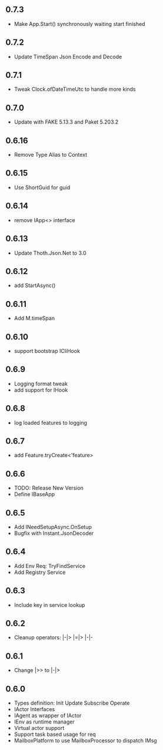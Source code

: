 ## 0.7.3
* Make App.Start() synchronously waiting start finished

## 0.7.2
* Update TimeSpan Json Encode and Decode

## 0.7.1
* Tweak Clock.ofDateTimeUtc to handle more kinds

## 0.7.0
* Update with FAKE 5.13.3 and Paket 5.203.2

## 0.6.16
* Remove Type Alias to Context

## 0.6.15
* Use ShortGuid for guid

## 0.6.14
* remove IApp<> interface

## 0.6.13
* Update Thoth.Json.Net to 3.0

## 0.6.12
* add StartAsync()

## 0.6.11
* Add M.timeSpan

## 0.6.10
* support bootstrap ICliHook

## 0.6.9
* Logging format tweak
* add support for IHook

## 0.6.8
* log loaded features to logging

## 0.6.7
* add Feature.tryCreate<'feature>

## 0.6.6
* TODO: Release New Version
* Define IBaseApp

## 0.6.5
* Add INeedSetupAsync.OnSetup
* Bugfix with Instant.JsonDecoder

## 0.6.4
* Add Env Req: TryFindService
* Add Registry Service

## 0.6.3
* Include key in service lookup

## 0.6.2
* Cleanup operators: |-|> |=|> |-|-

## 0.6.1
* Change |>> to |-|>

## 0.6.0
* Types definition: Init Update Subscribe Operate
* IActor Interfaces
* IAgent as wrapper of IActor 
* IEnv as runtime manager
* Virtual actor support
* Support task based usage for req
* MailboxPlatform to use MailboxProcessor to dispatch IMsg
